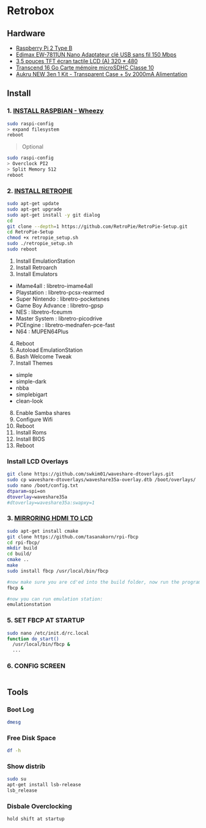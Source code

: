 # Retrobox

## Hardware

- [Raspberry Pi 2 Type B](http://www.amazon.fr/dp/B00T2U7R7I)
- [Edimax EW-7811UN Nano Adaptateur clé USB sans fil 150 Mbps](http://www.amazon.fr/dp/B003MTTJOY)
- [3,5 pouces TFT écran tactile LCD (A) 320 * 480](http://www.amazon.fr/dp/B00SKOPWC4)
- [Transcend 16 Go Carte mémoire microSDHC Classe 10](http://www.amazon.fr/dp/B00APCMMEK)
- [Aukru NEW 3en 1 Kit - Transparent Case + 5v 2000mA Alimentation](http://www.amazon.fr/dp/B00UCSO9G6)

## Install

### 1. [INSTALL RASPBIAN - Wheezy](http://www.waveshare.com/wiki/3.5inch_RPi_LCD_(A))

```bash
sudo raspi-config
> expand filesystem
reboot
```

> Optional

```bash
sudo raspi-config
> Overclock PI2
> Split Memory 512
reboot
```

### 2. [INSTALL RETROPIE](https://github.com/RetroPie/RetroPie-Setup/wiki/Manual-Installation)

```bash
sudo apt-get update
sudo apt-get upgrade
sudo apt-get install -y git dialog
cd
git clone --depth=1 https://github.com/RetroPie/RetroPie-Setup.git
cd RetroPie-Setup
chmod +x retropie_setup.sh
sudo ./retropie_setup.sh
sudo reboot
```

1. Install EmulationStation
2. Install Retroarch
3. Install Emulators
  - iMame4all : libretro-imame4all
  - Playstation : libretro-pcsx-rearmed
  - Super Nintendo : libretro-pocketsnes
  - Game Boy Advance : libretro-gpsp
  - NES : libretro-fceumm
  - Master System : libretro-picodrive
  - PCEngine : libretro-mednafen-pce-fast
  - N64 : MUPEN64Plus
4. Reboot
5. Autoload EmulationStation
6. Bash Welcome Tweak
7. Install Themes
  - simple
  - simple-dark
  - nbba
  - simplebigart
  - clean-look
8. Enable Samba shares
9. Configure Wifi
9. Reboot
10. Install Roms
11. Install BIOS
12. Reboot

### Install LCD Overlays

```bash
git clone https://github.com/swkim01/waveshare-dtoverlays.git
sudo cp waveshare-dtoverlays/waveshare35a-overlay.dtb /boot/overlays/
sudo nano /boot/config.txt
dtparam=spi=on
dtoverlay=waveshare35a
#dtoverlay=waveshare35a:swapxy=1
```

### 3. [MIRRORING HDMI TO LCD](http://blog.petrockblock.com/forums/topic/swap-emulationstation-from-hdmi-to-lcd/#post-107972)

```bash
sudo apt-get install cmake
git clone https://github.com/tasanakorn/rpi-fbcp
cd rpi-fbcp/
mkdir build
cd build/
cmake ..
make
sudo install fbcp /usr/local/bin/fbcp

#now make sure you are cd'ed into the build folder, now run the program:
fbcp &

#now you can run emulation station:
emulationstation
```

### 5. SET FBCP AT STARTUP

```bash
sudo nano /etc/init.d/rc.local
function do_start()
  /usr/local/bin/fbcp &
  ...
```

### 6. CONFIG SCREEN

```bash
```

## Tools

### Boot Log

```bash
dmesg
```

### Free Disk Space

```bash
df -h
```

### Show distrib

```bash
sudo su
apt-get install lsb-release 
lsb_release
```

### Disbale Overclocking

```bash
hold shift at startup
```
